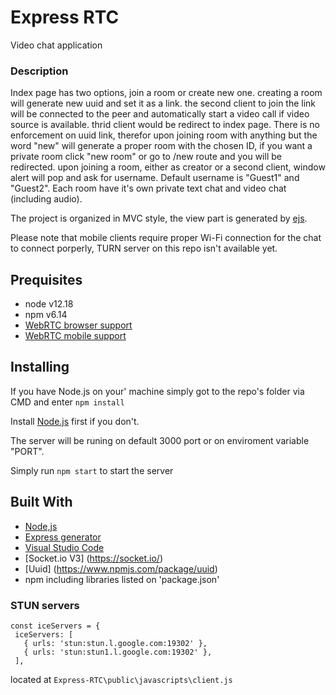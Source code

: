 # Express RTC
 Video chat application


### Description
Index page has two options, join a room or create new one.
creating a room will generate new uuid and set it as a link.
the second client to join the link will be connected to the peer and automatically start a video call if video source is available.
thrid client would be redirect to index page.
There is no enforcement on uuid link, therefor upon joining room with anything but the word "new" will generate a proper room with the chosen ID, if you want a private room click "new room" or go to /new route and you will be redirected.
upon joining a room, either as creator or a second client, window alert will pop and ask for username.
Default username is "Guest1" and "Guest2".
Each room have it's own private text chat and video chat (including audio).

The project is organized in MVC style, the view part is generated by [ejs](https://ejs.co/).


Please note that mobile clients require proper Wi-Fi connection for the chat to connect porperly, TURN server on this repo isn't available yet.

## Prequisites
* node v12.18
* npm v6.14
* [WebRTC browser support](https://www.tutorialspoint.com/webrtc/webrtc_browser_support.htm)
* [WebRTC mobile support](https://www.tutorialspoint.com/webrtc/webrtc_mobile_support.htm)

## Installing
If you have Node.js on your' machine simply got to the repo's folder via CMD and enter
`npm install`

Install [Node.js](https://nodejs.org/en/download/) first if you don't.

The server will be runing on default 3000 port or on enviroment variable "PORT".

Simply run `npm start` to start the server

## Built With
* [Node,js](https://nodejs.org/en/)
* [Express generator](https://expressjs.com/en/starter/generator.html)
* [Visual Studio Code](https://code.visualstudio.com/)
* [Socket.io V3] (https://socket.io/)
* [Uuid] (https://www.npmjs.com/package/uuid)  
* npm including libraries listed on 'package.json'
### STUN servers
```// Free public STUN servers provided by Google.  
const iceServers = {  
 iceServers: [  
   { urls: 'stun:stun.l.google.com:19302' },  
   { urls: 'stun:stun1.l.google.com:19302' },  
 ],
 ```
located at `Express-RTC\public\javascripts\client.js`



